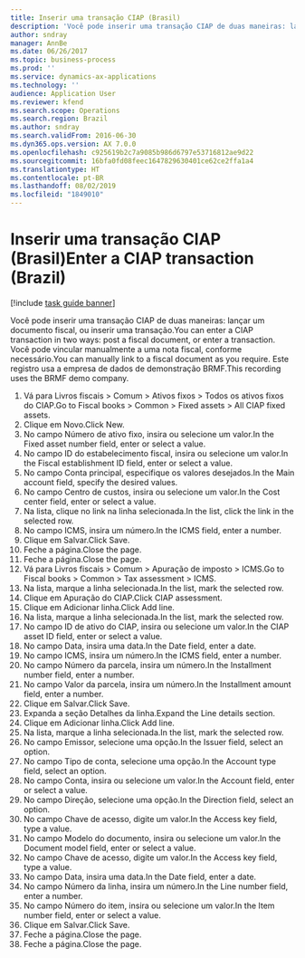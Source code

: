 ```yaml
---
title: Inserir uma transação CIAP (Brasil)
description: 'Você pode inserir uma transação CIAP de duas maneiras: lançando uma nota fiscal ou inserindo uma transação.'
author: sndray
manager: AnnBe
ms.date: 06/26/2017
ms.topic: business-process
ms.prod: ''
ms.service: dynamics-ax-applications
ms.technology: ''
audience: Application User
ms.reviewer: kfend
ms.search.scope: Operations
ms.search.region: Brazil
ms.author: sndray
ms.search.validFrom: 2016-06-30
ms.dyn365.ops.version: AX 7.0.0
ms.openlocfilehash: c925619b2c7a9085b986d6797e53716812ae9d22
ms.sourcegitcommit: 16bfa0fd08feec1647829630401ce62ce2ffa1a4
ms.translationtype: HT
ms.contentlocale: pt-BR
ms.lasthandoff: 08/02/2019
ms.locfileid: "1849010"
---
```

# <a name="enter-a-ciap-transaction-brazil"></a><span data-ttu-id="33f70-103">Inserir uma transação CIAP (Brasil)</span><span class="sxs-lookup"><span data-stu-id="33f70-103">Enter a CIAP transaction (Brazil)</span></span>

[!include [task guide banner](../../includes/task-guide-banner.md)]

<span data-ttu-id="33f70-104">Você pode inserir uma transação CIAP de duas maneiras: lançar um documento fiscal, ou inserir uma transação.</span><span class="sxs-lookup"><span data-stu-id="33f70-104">You can enter a CIAP transaction in two ways: post a fiscal document, or enter a transaction.</span></span> <span data-ttu-id="33f70-105">Você pode vincular manualmente a uma nota fiscal, conforme necessário.</span><span class="sxs-lookup"><span data-stu-id="33f70-105">You can  manually link to a fiscal document as you require.</span></span> <span data-ttu-id="33f70-106">Este registro usa a empresa de dados de demonstração BRMF.</span><span class="sxs-lookup"><span data-stu-id="33f70-106">This recording uses the BRMF demo company.</span></span>

1. <span data-ttu-id="33f70-107">Vá para Livros fiscais > Comum > Ativos fixos > Todos os ativos fixos do CIAP.</span><span class="sxs-lookup"><span data-stu-id="33f70-107">Go to Fiscal books > Common > Fixed assets > All CIAP fixed assets.</span></span>
2. <span data-ttu-id="33f70-108">Clique em Novo.</span><span class="sxs-lookup"><span data-stu-id="33f70-108">Click New.</span></span>
3. <span data-ttu-id="33f70-109">No campo Número de ativo fixo, insira ou selecione um valor.</span><span class="sxs-lookup"><span data-stu-id="33f70-109">In the Fixed asset number field, enter or select a value.</span></span>
4. <span data-ttu-id="33f70-110">No campo ID do estabelecimento fiscal, insira ou selecione um valor.</span><span class="sxs-lookup"><span data-stu-id="33f70-110">In the Fiscal establishment ID field, enter or select a value.</span></span>
5. <span data-ttu-id="33f70-111">No campo Conta principal, especifique os valores desejados.</span><span class="sxs-lookup"><span data-stu-id="33f70-111">In the Main account field, specify the desired values.</span></span>
6. <span data-ttu-id="33f70-112">No campo Centro de custos, insira ou selecione um valor.</span><span class="sxs-lookup"><span data-stu-id="33f70-112">In the Cost center field, enter or select a value.</span></span>
7. <span data-ttu-id="33f70-113">Na lista, clique no link na linha selecionada.</span><span class="sxs-lookup"><span data-stu-id="33f70-113">In the list, click the link in the selected row.</span></span>
8. <span data-ttu-id="33f70-114">No campo ICMS, insira um número.</span><span class="sxs-lookup"><span data-stu-id="33f70-114">In the ICMS field, enter a number.</span></span>
9. <span data-ttu-id="33f70-115">Clique em Salvar.</span><span class="sxs-lookup"><span data-stu-id="33f70-115">Click Save.</span></span>
10. <span data-ttu-id="33f70-116">Feche a página.</span><span class="sxs-lookup"><span data-stu-id="33f70-116">Close the page.</span></span>
11. <span data-ttu-id="33f70-117">Feche a página.</span><span class="sxs-lookup"><span data-stu-id="33f70-117">Close the page.</span></span>
12. <span data-ttu-id="33f70-118">Vá para Livros fiscais > Comum > Apuração de imposto > ICMS.</span><span class="sxs-lookup"><span data-stu-id="33f70-118">Go to Fiscal books > Common > Tax assessment > ICMS.</span></span>
13. <span data-ttu-id="33f70-119">Na lista, marque a linha selecionada.</span><span class="sxs-lookup"><span data-stu-id="33f70-119">In the list, mark the selected row.</span></span>
14. <span data-ttu-id="33f70-120">Clique em Apuração do CIAP.</span><span class="sxs-lookup"><span data-stu-id="33f70-120">Click CIAP assessment.</span></span>
15. <span data-ttu-id="33f70-121">Clique em Adicionar linha.</span><span class="sxs-lookup"><span data-stu-id="33f70-121">Click Add line.</span></span>
16. <span data-ttu-id="33f70-122">Na lista, marque a linha selecionada.</span><span class="sxs-lookup"><span data-stu-id="33f70-122">In the list, mark the selected row.</span></span>
17. <span data-ttu-id="33f70-123">No campo ID de ativo do CIAP, insira ou selecione um valor.</span><span class="sxs-lookup"><span data-stu-id="33f70-123">In the CIAP asset ID field, enter or select a value.</span></span>
18. <span data-ttu-id="33f70-124">No campo Data, insira uma data.</span><span class="sxs-lookup"><span data-stu-id="33f70-124">In the Date field, enter a date.</span></span>
19. <span data-ttu-id="33f70-125">No campo ICMS, insira um número.</span><span class="sxs-lookup"><span data-stu-id="33f70-125">In the ICMS field, enter a number.</span></span>
20. <span data-ttu-id="33f70-126">No campo Número da parcela, insira um número.</span><span class="sxs-lookup"><span data-stu-id="33f70-126">In the Installment number field, enter a number.</span></span>
21. <span data-ttu-id="33f70-127">No campo Valor da parcela, insira um número.</span><span class="sxs-lookup"><span data-stu-id="33f70-127">In the Installment amount field, enter a number.</span></span>
22. <span data-ttu-id="33f70-128">Clique em Salvar.</span><span class="sxs-lookup"><span data-stu-id="33f70-128">Click Save.</span></span>
23. <span data-ttu-id="33f70-129">Expanda a seção Detalhes da linha.</span><span class="sxs-lookup"><span data-stu-id="33f70-129">Expand the Line details section.</span></span>
24. <span data-ttu-id="33f70-130">Clique em Adicionar linha.</span><span class="sxs-lookup"><span data-stu-id="33f70-130">Click Add line.</span></span>
25. <span data-ttu-id="33f70-131">Na lista, marque a linha selecionada.</span><span class="sxs-lookup"><span data-stu-id="33f70-131">In the list, mark the selected row.</span></span>
26. <span data-ttu-id="33f70-132">No campo Emissor, selecione uma opção.</span><span class="sxs-lookup"><span data-stu-id="33f70-132">In the Issuer field, select an option.</span></span>
27. <span data-ttu-id="33f70-133">No campo Tipo de conta, selecione uma opção.</span><span class="sxs-lookup"><span data-stu-id="33f70-133">In the Account type field, select an option.</span></span>
28. <span data-ttu-id="33f70-134">No campo Conta, insira ou selecione um valor.</span><span class="sxs-lookup"><span data-stu-id="33f70-134">In the Account field, enter or select a value.</span></span>
29. <span data-ttu-id="33f70-135">No campo Direção, selecione uma opção.</span><span class="sxs-lookup"><span data-stu-id="33f70-135">In the Direction field, select an option.</span></span>
30. <span data-ttu-id="33f70-136">No campo Chave de acesso, digite um valor.</span><span class="sxs-lookup"><span data-stu-id="33f70-136">In the Access key field, type a value.</span></span>
31. <span data-ttu-id="33f70-137">No campo Modelo do documento, insira ou selecione um valor.</span><span class="sxs-lookup"><span data-stu-id="33f70-137">In the Document model field, enter or select a value.</span></span>
32. <span data-ttu-id="33f70-138">No campo Chave de acesso, digite um valor.</span><span class="sxs-lookup"><span data-stu-id="33f70-138">In the Access key field, type a value.</span></span>
33. <span data-ttu-id="33f70-139">No campo Data, insira uma data.</span><span class="sxs-lookup"><span data-stu-id="33f70-139">In the Date field, enter a date.</span></span>
34. <span data-ttu-id="33f70-140">No campo Número da linha, insira um número.</span><span class="sxs-lookup"><span data-stu-id="33f70-140">In the Line number field, enter a number.</span></span>
35. <span data-ttu-id="33f70-141">No campo Número do item, insira ou selecione um valor.</span><span class="sxs-lookup"><span data-stu-id="33f70-141">In the Item number field, enter or select a value.</span></span>
36. <span data-ttu-id="33f70-142">Clique em Salvar.</span><span class="sxs-lookup"><span data-stu-id="33f70-142">Click Save.</span></span>
37. <span data-ttu-id="33f70-143">Feche a página.</span><span class="sxs-lookup"><span data-stu-id="33f70-143">Close the page.</span></span>
38. <span data-ttu-id="33f70-144">Feche a página.</span><span class="sxs-lookup"><span data-stu-id="33f70-144">Close the page.</span></span>

